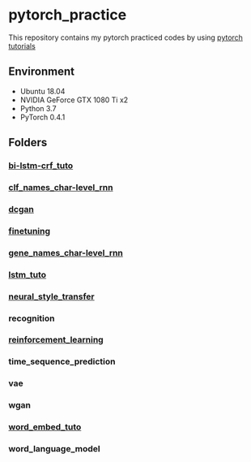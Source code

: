 # pytorch_practice
This repository contains my pytorch practiced codes by using [pytorch tutorials](https://pytorch.org/tutorials/)

## Environment
- Ubuntu 18.04
- NVIDIA GeForce GTX 1080 Ti x2
- Python 3.7
- PyTorch 0.4.1

## Folders

### [bi-lstm-crf_tuto](https://pytorch.org/tutorials/beginner/nlp/advanced_tutorial.html#sphx-glr-beginner-nlp-advanced-tutorial-py)

### [clf_names_char-level_rnn](https://pytorch.org/tutorials/intermediate/char_rnn_classification_tutorial.html)

### [dcgan](https://pytorch.org/tutorials/beginner/dcgan_faces_tutorial.html)

### [finetuning](https://pytorch.org/tutorials/beginner/finetuning_torchvision_models_tutorial.html)

### [gene_names_char-level_rnn](https://pytorch.org/tutorials/intermediate/char_rnn_generation_tutorial.html)

### [lstm_tuto](https://pytorch.org/tutorials/beginner/nlp/sequence_models_tutorial.html#sphx-glr-beginner-nlp-sequence-models-tutorial-py)

### [neural_style_transfer](https://pytorch.org/tutorials/advanced/neural_style_tutorial.html)

### recognition

### [reinforcement_learning](https://pytorch.org/tutorials/intermediate/reinforcement_q_learning.html)

### time_sequence_prediction

### vae

### wgan

### [word_embed_tuto](https://pytorch.org/tutorials/beginner/nlp/word_embeddings_tutorial.html#sphx-glr-beginner-nlp-word-embeddings-tutorial-py)

### word_language_model
